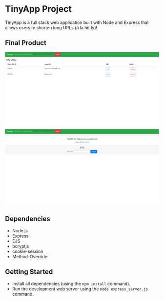 # TinyApp Project

TinyApp is a full stack web application built with Node and Express that allows users to shorten long URLs (à la bit.ly)!

## Final Product

!["Screenshot of the URLs page showing all of the URLs the user has shortened!"](https://github.com/kkoreoo/tinyapp/blob/main/docs/urls-page.png?raw=true)
!["Screenshot of an individual URL"](https://github.com/kkoreoo/tinyapp/blob/main/docs/urls-show&edit-page.png?raw=true)

## Dependencies

- Node.js
- Express
- EJS
- bcryptjs
- cookie-session
- Method-Override

## Getting Started

- Install all dependencies (using the `npm install` command).
- Run the development web server using the `node express_server.js` command.
